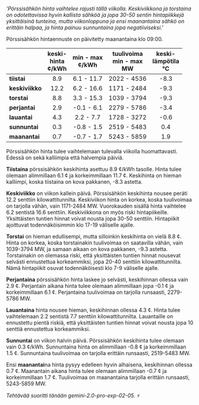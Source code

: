 *'Pörssisähkön hinta vaihtelee rajusti tällä viikolla. Keskiviikkona ja torstaina on odotettavissa hyvin kallista sähköä ja jopa 30-50 sentin hintapiikkejä yksittäisinä tunteina, mutta viikonloppuna ja ensi maanantaina sähkö on erittäin halpaa, ja hinta painuu sunnuntaina jopa negatiiviseksi.'*


Pörssisähkön hintaennuste on päivitetty maanantaina klo 09:00.

|      | keski-<br>hinta<br>¢/kWh | min - max<br>¢/kWh | tuulivoima<br>min - max<br>MW | keski-<br>lämpötila<br>°C |
|:-----|:----------------:|:----------------:|:-------------:|:-------------:|
| **tiistai**     | 8.9  | 6.1 - 11.7  | 2022 - 4536 | -8.3 |
| **keskiviikko** | 12.2 | 6.2 - 16.6  | 1171 - 2484 | -9.3 |
| **torstai**    | 8.8  | 3.3 - 15.3  | 1039 - 3794 | -9.3 |
| **perjantai**  | 2.9  | -0.1 - 6.1  | 2279 - 5786 | -3.4 |
| **lauantai**   | 4.3  | 2.2 - 7.7   | 1728 - 3272 | -0.6 |
| **sunnuntai**  | 0.3  | -0.8 - 1.5  | 2519 - 5483 |  0.4 |
| **maanantai**  | 0.7  | -0.7 - 1.7  | 5243 - 5859 |  1.9 |

Pörssisähkön hinta tulee vaihtelemaan tulevalla viikolla huomattavasti. Edessä on sekä kalliimpia että halvempia päiviä.

**Tiistaina** pörssisähkön keskihinta asettuu 8.9 ¢/kWh tasolle. Hinta tulee olemaan alimmillaan 6.1 ¢ ja korkeimmillaan 11.7 ¢. Keskihinta on hieman kalliimpi, koska tiistaina on kova pakkanen, -8.3 astetta.

**Keskiviikko** on viikon kallein päivä. Pörssisähkön keskihinta nousee peräti 12.2 senttiin kilowattitunnilta. Keskiviikon hinta on korkea, koska tuulivoimaa on tarjolla vähän, vain 1171-2484 MW. Vuorokauden sisällä hinta vaihtelee 6.2 sentistä 16.6 senttiin. Keskiviikkona on myös riski hintapiikeille. Yksittäisten tuntien hinnat voivat nousta jopa 30-50 senttiin. Hintapiikit ajoittuvat todennäköisimmin klo 17-19 väliselle ajalle.

**Torstai** on hieman edullisempi, mutta silloinkin keskihinta on vielä 8.8 ¢. Hinta on korkea, koska torstainakin tuulivoimaa on saatavilla vähän, vain 1039-3794 MW, ja samaan aikaan on kova pakkanen, -9.3 astetta. Torstainakin on olemassa riski, että yksittäisten tuntien hinnat nousevat selvästi ennustettua korkeammiksi, jopa 20-40 senttiin kilowattitunnilta. Nämä hintapiikit osuvat todennäköisesti klo 7-9 väliselle ajalle.

**Perjantaina** pörssisähkön hinta laskee jo selvästi, keskihinnan ollessa vain 2.9 ¢. Perjantain aikana hinta tulee olemaan alimmillaan jopa -0.1 ¢ ja korkeimmillaan 6.1 ¢. Perjantaina tuulivoimaa on tarjolla runsaasti, 2279-5786 MW.

**Lauantaina** hinta nousee hieman, keskihinnan ollessa 4.3 ¢. Hinta tulee vaihtelemaan 2.2 sentistä 7.7 senttiin kilowattitunnilta. Lauantaille on ennustettu pientä riskiä, että yksittäisten tuntien hinnat voivat nousta jopa 10 senttiä ennustettua korkeammiksi.

**Sunnuntai** on viikon halvin päivä. Pörssisähkön keskihinta tulee olemaan vain 0.3 ¢/kWh. Sunnuntaina hinta on alimmillaan -0.8 ¢ ja korkeimmillaan 1.5 ¢. Sunnuntaina tuulivoimaa on tarjolla erittäin runsaasti, 2519-5483 MW.

Ensi **maanantai**na hinta pysyy edelleen hyvin alhaisena, keskihinnan ollessa 0.7 ¢. Maanantain aikana hinta tulee olemaan alimmillaan -0.7 ¢ ja korkeimmillaan 1.7 ¢. Tuulivoimaa on maanantaina tarjolla erittäin runsaasti, 5243-5859 MW.

*Tehtävää suoritti tänään gemini-2.0-pro-exp-02-05.* ⚡

